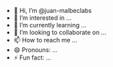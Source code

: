 - 👋 Hi, I’m @juan-malbeclabs
- 👀 I’m interested in ...
- 🌱 I’m currently learning ...
- 💞️ I’m looking to collaborate on ...
- 📫 How to reach me ...
- 😄 Pronouns: ...
- ⚡ Fun fact: ...

<!---
juan-malbeclabs/juan-malbeclabs is a ✨ special ✨ repository because its `README.md` (this file) appears on your GitHub profile.
You can click the Preview link to take a look at your changes.
--->

